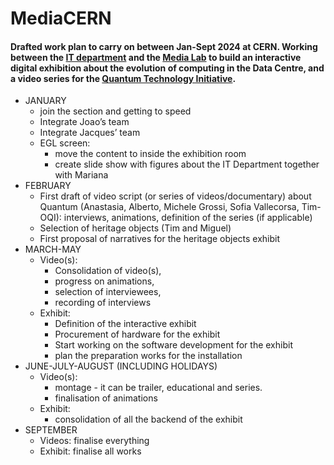 # MediaCERN

#### Drafted work plan to carry on between Jan-Sept 2024 at CERN. Working between the [IT department](https://information-technology.web.cern.ch/) and the [Media Lab](https://gitlab.cern.ch/CERNMediaLab) to build an interactive digital exhibition about the evolution of computing in the Data Centre, and a video series for the [Quantum Technology Initiative](https://quantum.cern/). 

- JANUARY 
  - join the section and getting to speed
  - Integrate Joao’s team
  - Integrate Jacques’ team
  - EGL screen: 
      - move the content to inside the exhibition room 
      - create slide show with figures about the IT Department together with Mariana
- FEBRUARY
  - First draft of video script (or series of videos/documentary) about Quantum (Anastasia, Alberto, Michele Grossi, Sofia Vallecorsa, Tim-OQI): interviews, animations, definition of the series (if applicable)
  - Selection of heritage objects (Tim and Miguel)
  - First proposal of narratives for the heritage objects exhibit
- MARCH-MAY
  - Video(s):
    - Consolidation of video(s), 
    - progress on animations, 
    - selection of interviewees, 
    - recording of interviews
  - Exhibit:
    - Definition of the interactive exhibit
    - Procurement of hardware for the exhibit
    - Start working on the software development for the exhibit
    - plan the preparation works for the installation
- JUNE-JULY-AUGUST (INCLUDING HOLIDAYS)
  - Video(s):
    - montage - it can be trailer, educational and series.
    - finalisation of animations
  - Exhibit:
    - consolidation of all the backend of the exhibit
- SEPTEMBER 
  - Videos: finalise everything
  - Exhibit: finalise all works


